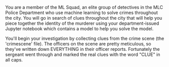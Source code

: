 You are a member of the ML Squad, an elite group of detectives in the MLC Police Department who use machine learning to solve crimes throughout the city.  You will go in search of clues throughout the city that will help you piece together the identity of the murderer using your department-issued Jupyter notebook which contains a model to help you solve the model. 

You'll begin your investigation by collecting clues from the crime scene (the 'crimescene' file).  The officers on the scene are pretty meticulous, so they've written down EVERYTHING in their officer reports. Fortunately the sergeant went through and marked the real clues with the word "CLUE" in all caps.
